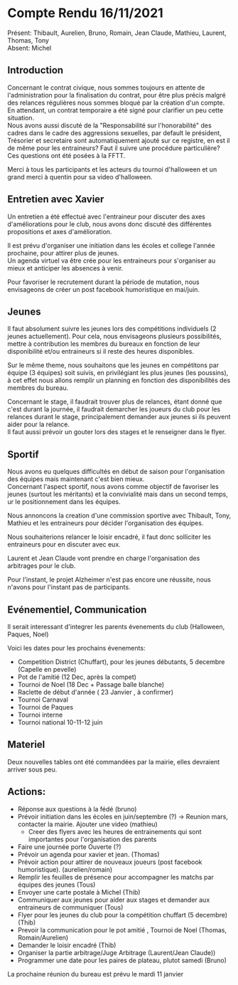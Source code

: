 # Compte Rendu 16/11/2021

Présent: Thibault, Aurelien, Bruno, Romain, Jean Claude, Mathieu, Laurent, Thomas, Tony  
Absent: Michel

## Introduction

Concernant le contrat civique, nous sommes toujours en attente de l'administration pour la finalisation du contrat, pour être plus précis malgré des relances régulières nous sommes bloqué par la création d'un compte.  
En attendant, un contrat temporaire a été signé pour clarifier un peu cette situation.    
Nous avons aussi discuté de la "Responsabilité sur l'honorabilité" des cadres dans le cadre des aggressions sexuelles, par default le président, Trésorier et secretaire sont automatiquement ajouté sur ce registre, en est il de même pour les entraineurs? Faut il suivre une procédure particulière?    
Ces questions ont été posées à la FFTT.  

Merci à tous les participants et les acteurs du tournoi d'halloween et un grand merci à quentin pour sa video d'halloween.    

## Entretien avec Xavier

Un entretien a été effectué avec l'entraineur pour discuter des axes d'améliorations pour le club, nous avons donc discuté des différentes propositions et axes d'amélioration.  

Il est prévu d'organiser une initiation dans les écoles et college l'année prochaine, pour attirer plus de jeunes.     
Un agenda virtuel va être crée pour les entraineurs pour s'organiser au mieux et anticiper les absences à venir.   

Pour favoriser le recrutement durant la période de mutation, nous envisageons de créer un post facebook humoristique en mai/juin.  

## Jeunes

Il faut absolument suivre les jeunes lors des compétitions individuels (2 jeunes actuellement). Pour cela, nous envisageons plusieurs possibilités, mettre à contribution les membres du bureaux en fonction de leur disponibilité et/ou entraineurs si il reste des heures disponibles.  

Sur le même theme, nous souhaitons que les jeunes en compétitons par équipe  (3 équipes) soit suivis, en privilégiant les plus jeunes (les poussins), à cet effet nous allons remplir un planning en fonction des disponibilités des membres du bureau.  

Concernant le stage, il faudrait trouver plus de relances, étant donné que c'est durant la journée, il faudrait demarcher les joueurs du club pour les relances durant le stage, principalement demander aux jeunes si ils peuvent aider pour la relance.    
Il faut aussi prévoir un gouter lors des stages et le renseigner dans le flyer.    


## Sportif

Nous avons eu quelques difficultés en début de saison pour l'organisation des équipes mais maintenant c'est bien mieux.    
Concernant l'aspect sportif, nous avons comme objectif de favoriser les jeunes (surtout les méritants) et la convivialité mais dans un second temps,   
ur le positionnement dans les équipes.  

Nous annoncons la creation d'une commission sportive avec Thibault, Tony, Mathieu et les entraineurs pour décider l'organisation des équipes.  

Nous souhaiterions relancer le loisir encadré, il faut donc solliciter les entraineurs pour en discuter avec eux.    

Laurent et Jean Claude vont prendre en charge l'organisation des arbitrages pour le club.  

Pour l'instant, le projet Alzheimer n'est pas encore une réussite, nous n'avons pour l'instant pas de participants.  


## Evénementiel, Communication

Il serait interessant d'integrer les parents évenements du club (Halloween, Paques, Noel)

Voici les dates pour les prochains évenements:
- Competition District (Chuffart), pour les jeunes débutants,  5 decembre (Capelle en pevelle)
- Pot de l'amitié (12 Dec, après la compet)
- Tournoi de Noel (18 Dec + Passage balle blanche)
- Raclette de début d'année ( 23 Janvier , à confirmer)
- Tournoi Carnaval
- Tournoi de Paques
- Tournoi interne 
- Tournoi national 10-11-12 juin


## Materiel

Deux nouvelles tables ont été commandées par la mairie,  elles devraient arriver sous peu.  

## Actions:  

- Réponse aux questions à la fédé (bruno)  
- Prévoir initiation dans les écoles en juin/septembre (?) -> Reunion mars, contacter la mairie.  Ajouter une video (mathieu)
  - Creer des flyers avec les heures de entrainements qui sont importantes pour l'organisation des parents
- Faire une journée porte Ouverte (?) 
- Prévoir un agenda pour xavier et jean. (Thomas) 
- Prévoir action pour attirer de nouveaux joueurs (post facebook humoristique). (aurelien/romain)
- Remplir les feuilles de présence pour accompagner les matchs par équipes des jeunes (Tous)
- Envoyer une carte postale à Michel (Thib)
- Communiquer aux jeunes pour aider aux stages et demander aux entraineurs de communiquer (Tous)
- Flyer pour les jeunes du club pour la compétition chuffart (5 decembre) (Thib)
- Prevoir la communication pour le pot amitié , Tournoi de Noel (Thomas, Romain/Aurelien)
- Demander le loisir encadré (Thib)
- Organiser la partie arbitrage/Juge Arbitrage (Laurent/Jean Claude))
- Programmer une date pour les paires de plateau, plutot samedi (Bruno)

La prochaine réunion du bureau est prévu le mardi 11 janvier

